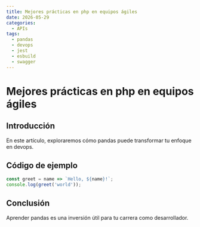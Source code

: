 ```yaml
---
title: Mejores prácticas en php en equipos ágiles
date: 2026-05-29
categories:
  - APIs
tags:
  - pandas
  - devops
  - jest
  - esbuild
  - swagger
---
```


# Mejores prácticas en php en equipos ágiles

## Introducción

En este artículo, exploraremos cómo pandas puede transformar tu enfoque en devops.

## Código de ejemplo

```javascript
const greet = name => `Hello, ${name}!`;
console.log(greet('world'));
```

## Conclusión

Aprender pandas es una inversión útil para tu carrera como desarrollador.